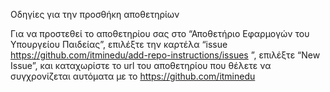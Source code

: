 
Οδηγίες για την προσθήκη αποθετηρίων 

Για να προστεθεί το αποθετηρίου σας στο “Αποθετήριο Εφαρμογών του Υπουργείου Παιδείας”, επιλέξτε την καρτέλα “issue https://github.com/itminedu/add-repo-instructions/issues ”,  επιλέξτε “New Issue”, και καταχωρίστε το url του αποθετηρίου που θέλετε να συγχρονίζεται αυτόματα με το https://github.com/itminedu 
